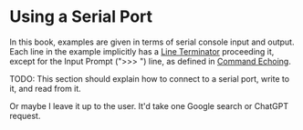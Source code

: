 # Using a Serial Port

In this book, examples are given in terms of serial console input and output. Each line in the example implicitly has a
[Line Terminator](serial_port/line_terminator.md) proceeding it, except for the Input Prompt (">>> ") line, as defined
in [Command Echoing](serial_port/command_echoing.md).

TODO: This section should explain how to connect to a serial port, write to it, and read from it.

Or maybe I leave it up to the user. It'd take one Google search or ChatGPT request.